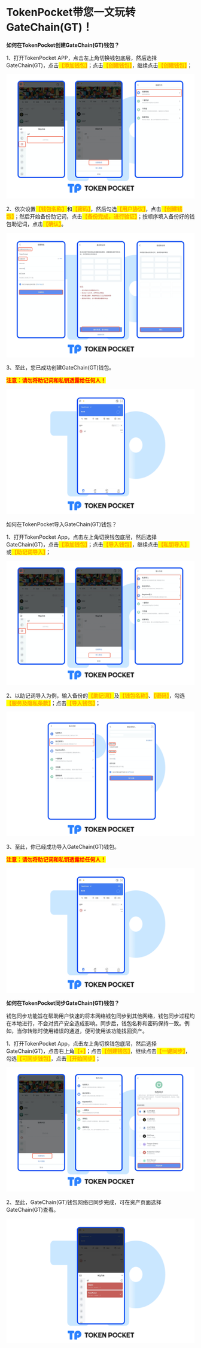 # TokenPocket带您一文玩转GateChain(GT)！

**如何在TokenPocket创建GateChain(GT)钱包？**

1、打开TokenPocket APP，点击左上角切换钱包底层，然后选择GateChain(GT)，点击<mark style="color:orange;">**【添加钱包】**</mark>；点击<mark style="color:orange;">**【创建钱包】**</mark>，继续点击<mark style="color:orange;">**【创建钱包】**</mark>；

![](<../../.gitbook/assets/gt cn1.png>)

2、依次设置<mark style="color:orange;">**【钱包名称】**</mark>和<mark style="color:orange;">**【密码】**</mark>，然后勾选<mark style="color:orange;">**【用户协议】**</mark>，点击<mark style="color:orange;">**【创建钱包】**</mark>；然后开始备份助记词，点击<mark style="color:orange;">**【备份完成，进行验证】**</mark>；按顺序填入备份好的钱包助记词，点击<mark style="color:orange;">**【确认】**</mark>。

![](<../../.gitbook/assets/gt cn2.png>)

3、至此，您已成功创建GateChain(GT)钱包。

<mark style="color:red;">**注意：请勿将助记词和私钥透露给任何人！**</mark>

![](<../../.gitbook/assets/gt cn3.png>)

如何在TokenPocket导入GateChain(GT)钱包？

1、打开TokenPocket App，点击左上角切换钱包底层，然后选择GateChain(GT)，点击<mark style="color:orange;">**【添加钱包】**</mark>；点击<mark style="color:orange;">**【导入钱包】**</mark>，继续点击<mark style="color:orange;">**【私钥导入】**</mark>或<mark style="color:orange;">**【助记词导入】**</mark>；

![](<../../.gitbook/assets/gt cn4.png>)

2、以助记词导入为例，输入备份的<mark style="color:orange;">**【助记词】**</mark>及<mark style="color:orange;">**【钱包名称】**</mark>、<mark style="color:orange;">**【密码】**</mark>，勾选<mark style="color:orange;">**【服务及隐私条款】**</mark>；点击<mark style="color:orange;">**【导入钱包】**</mark>；

![](<../../.gitbook/assets/gt cn5.png>)

3、至此，你已经成功导入GateChain(GT)钱包。

<mark style="color:red;">**注意：请勿将助记词和私钥透露给任何人！**</mark>

![](<../../.gitbook/assets/gt cn3.png>)

**如何在TokenPocket同步GateChain(GT)钱包？**

钱包同步功能旨在帮助用户快速的将本网络钱包同步到其他网络，钱包同步过程均在本地进行，不会对资产安全造成影响。同步后，钱包名称和密码保持一致。例如，当你转账时使用错误的通道，便可使用该功能找回资产。

&#x20;

1、打开TokenPocket App，点击左上角切换钱包底层，然后选择GateChain(GT)，点击右上角<mark style="color:orange;">**【+】**</mark>；点击<mark style="color:orange;">**【创建钱包】**</mark>，继续点击<mark style="color:orange;">**【一键同步】**</mark>，勾选<mark style="color:orange;">**【可同步钱包】**</mark>，点击<mark style="color:orange;">**【开始同步】**</mark>；

![](<../../.gitbook/assets/gt cn6.png>)

2、至此，GateChain(GT)钱包网络已同步完成，可在资产页面选择GateChain(GT)查看。

![](<../../.gitbook/assets/gt cn7.png>)

